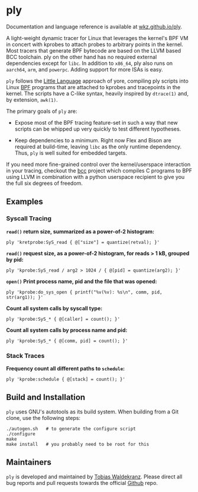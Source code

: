 ply
===

Documentation and language reference is available at
[wkz.github.io/ply][3].

A light-weight dynamic tracer for Linux that leverages the kernel's
BPF VM in concert with kprobes to attach probes to arbitrary points in
the kernel. Most tracers that generate BPF bytecode are based on the
LLVM based BCC toolchain. ply on the other hand has no required
external dependencies except for `libc`. In addition to `x86_64`, ply
also runs on `aarch64`, `arm`, and `powerpc`. Adding support for more
ISAs is easy.

`ply` follows the [Little Language][1] approach of yore, compiling ply
scripts into Linux [BPF][2] programs that are attached to kprobes and
tracepoints in the kernel. The scripts have a C-like syntax, heavily
inspired by `dtrace(1)` and, by extension, `awk(1)`.

The primary goals of `ply` are:

   * Expose most of the BPF tracing feature-set in such a way that new
     scripts can be whipped up very quickly to test different
     hypotheses.

   * Keep dependencies to a minimum. Right now Flex and Bison are
     required at build-time, leaving `libc` as the only runtime
     dependency. Thus, `ply` is well suited for embedded targets.

If you need more fine-grained control over the kernel/userspace
interaction in your tracing, checkout the [bcc][4] project which
compiles C programs to BPF using LLVM in combination with a python
userspace recipient to give you the full six degrees of freedom.


Examples
--------

### Syscall Tracing

**`read()` return size, summarized as a power-of-2 histogram:**
```
ply 'kretprobe:SyS_read { @["size"] = quantize(retval); }'
```

**`read()` request size, as a power-of-2 histogram, for reads > 1 kB, grouped by pid:**
```
ply 'kprobe:SyS_read / arg2 > 1024 / { @[pid] = quantize(arg2); }'
```

**`open()` Print process name, pid and the file that was opened:**
```
ply 'kprobe:do_sys_open { printf("%v(%v): %s\n", comm, pid, str(arg1)); }'
```

**Count all system calls by syscall type:**
```
ply 'kprobe:SyS_* { @[caller] = count(); }'
```

**Count all system calls by process name and pid:**
```
ply 'kprobe:SyS_* { @[comm, pid] = count(); }'
```

### Stack Traces

**Frequency count all different paths to `schedule`:**
```
ply 'kprobe:schedule { @[stack] = count(); }'
```


Build and Installation
----------------------

`ply` uses GNU's autotools as its build system. When building from
a Git clone, use the following steps:

```
./autogen.sh   # to generate the configure script
./configure
make
make install   # you probably need to be root for this
```


Maintainers
-----------

`ply` is developed and maintained by [Tobias Waldekranz][5]. Please
direct all bug reports and pull requests towards the official
[Github][6] repo.

[1]: http://c2.com/cgi/wiki?LittleLanguage
[2]: https://www.kernel.org/doc/Documentation/networking/filter.txt
[3]: https://wkz.github.io/ply
[4]: https://github.com/iovisor/bcc
[5]: mailto://tobias@waldekranz.com
[6]: https://github.com/iovisor/ply
